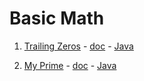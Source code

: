 # Basic Math

1. [Trailing Zeros](https://www.hackerearth.com/problem/algorithm/trailing-zeros/) - [doc](trailing-zeros/trailing-zeros.md) - [Java](trailing-zeros/java/src/com/pktippa/TrailingZeros.java)

2. [My Prime](https://www.hackerearth.com/problem/algorithm/my-prime/) - [doc](my-prime/my-prime.md) - [Java](my-prime/java/src/com/pktippa/MyPrime.java)